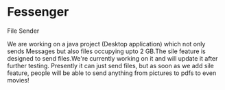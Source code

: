 # Fessenger
File Sender

We are working on a java project (Desktop application) which not only sends Messages but also files occupying upto 2 GB.The sile feature is designed to send files.We're currently working on it and will update it after further testing.
Presently it can just send files, but as soon as we add sile feature, people will be able to send anything from pictures to pdfs to even movies!

